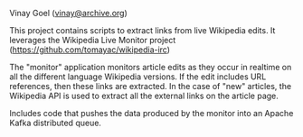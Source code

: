Vinay Goel
(vinay@archive.org)

This project contains scripts to extract links from live Wikipedia edits. It leverages the Wikipedia Live Monitor project (https://github.com/tomayac/wikipedia-irc)

The "monitor" application monitors article edits as they occur in realtime on all the different language Wikipedia versions. If the edit includes URL references, then these links are extracted. In the case of "new" articles, the Wikipedia API is used to extract all the external links on the article page. 

Includes code that pushes the data produced by the monitor into an Apache Kafka distributed queue.

